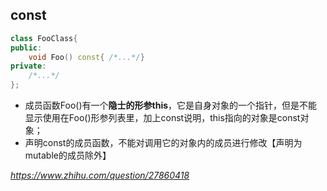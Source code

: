 ## const
```c++
class FooClass{
public:
    void Foo() const{ /*...*/}
private:
    /*...*/
};
```
- 成员函数Foo()有一个**隐士的形参this**，它是自身对象的一个指针，但是不能显示使用在Foo()形参列表里，加上const说明，this指向的对象是const对象；
- 声明const的成员函数，不能对调用它的对象内的成员进行修改【声明为mutable的成员除外】

*https://www.zhihu.com/question/27860418*

